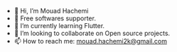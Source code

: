- 👋 Hi, I’m Mouad Hachemi
- 🌟 Free softwares supporter.
- 🌱 I’m currently learning Flutter.
- 💞️ I’m looking to collaborate on Open source projects.
- 📫 How to reach me: mouad.hachemi2k@gmail.com

<!---
mouad-hachemi/mouad-hachemi is a ✨ special ✨ repository because its `README.md` (this file) appears on your GitHub profile.
You can click the Preview link to take a look at your changes.
--->
